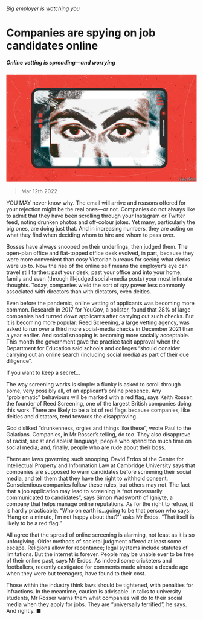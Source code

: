 ###### Big employer is watching you

# Companies are spying on job candidates online 

##### Online vetting is spreading—and worrying 

![image](images/20220312_brd001.jpg) 

> Mar 12th 2022 

YOU MAY never know why. The email will arrive and reasons offered for your rejection might be the real ones—or not. Companies do not always like to admit that they have been scrolling through your Instagram or Twitter feed, noting drunken photos and off-colour jokes. Yet many, particularly the big ones, are doing just that. And in increasing numbers, they are acting on what they find when deciding whom to hire and whom to pass over.

Bosses have always snooped on their underlings, then judged them. The open-plan office and flat-topped office desk evolved, in part, because they were more convenient than cosy Victorian bureaus for seeing what clerks were up to. Now the rise of the online self means the employer’s eye can travel still farther: past your desk, past your office and into your home, family and even (through ill-judged social-media posts) your most intimate thoughts. Today, companies wield the sort of spy power less commonly associated with directors than with dictators, even deities.


Even before the pandemic, online vetting of applicants was becoming more common. Research in 2017 for YouGov, a pollster, found that 28% of large companies had turned down applicants after carrying out such checks. But it is becoming more popular: Reed Screening, a large vetting agency, was asked to run over a third more social-media checks in December 2021 than a year earlier. And social snooping is becoming more socially acceptable. This month the government gave the practice tacit approval when the Department for Education said schools and colleges “should consider carrying out an online search (including social media) as part of their due diligence”.

If you want to keep a secret…

The way screening works is simple: a flunky is asked to scroll through some, very possibly all, of an applicant’s online presence. Any “problematic” behaviours will be marked with a red flag, says Keith Rosser, the founder of Reed Screening, one of the largest British companies doing this work. There are likely to be a lot of red flags because companies, like deities and dictators, tend towards the disapproving.

God disliked “drunkenness, orgies and things like these”, wrote Paul to the Galatians. Companies, in Mr Rosser’s telling, do too. They also disapprove of racist, sexist and ableist language; people who spend too much time on social media; and, finally, people who are rude about their boss.

There are laws governing such snooping. David Erdos of the Centre for Intellectual Property and Information Law at Cambridge University says that companies are supposed to warn candidates before screening their social media, and tell them that they have the right to withhold consent. Conscientious companies follow these rules, but others may not. The fact that a job application may lead to screening is “not necessarily communicated to candidates”, says Simon Wadsworth of Igniyte, a company that helps manage online reputations. As for the right to refuse, it is hardly practicable. “Who on earth is…going to be that person who says: ‘Hang on a minute, I’m not happy about that?’” asks Mr Erdos. “That itself is likely to be a red flag.”

All agree that the spread of online screening is alarming, not least as it is so unforgiving. Older methods of societal judgment offered at least some escape. Religions allow for repentance; legal systems include statutes of limitations. But the internet is forever. People may be unable ever to be free of their online past, says Mr Erdos. As indeed some cricketers and footballers, recently castigated for comments made almost a decade ago when they were but teenagers, have found to their cost.

Those within the industry think laws should be tightened, with penalties for infractions. In the meantime, caution is advisable. In talks to university students, Mr Rosser warns them what companies will do to their social media when they apply for jobs. They are “universally terrified”, he says. And rightly. ■

